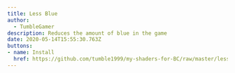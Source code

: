 ```yaml
---
title: Less Blue
author:
  - TumbleGamer
description: Reduces the amount of blue in the game
date: 2020-05-14T15:55:30.763Z
buttons:
- name: Install
  href: https://github.com/tumble1999/my-shaders-for-BC/raw/master/less-blue.bcs.json
---
```

